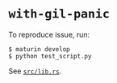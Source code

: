 # `with-gil-panic`

To reproduce issue, run:

```console
$ maturin develop
$ python test_script.py
```

See [`src/lib.rs`](src/lib.rs).